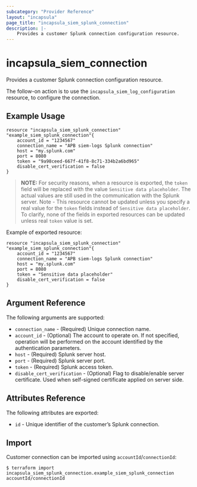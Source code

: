 ```yaml
---
subcategory: "Provider Reference"
layout: "incapsula"
page_title: "incapsula_siem_splunk_connection"
description: |- 
    Provides a customer Splunk connection configuration resource.
---
```


# incapsula_siem_connection

Provides a customer Splunk connection configuration resource.

The follow-on action is to use the `incapsula_siem_log_configuration` resource, to configure the connection.

## Example Usage

```hcl
resource "incapsula_siem_splunk_connection" "example_siem_splunk_connection"{
	account_id = "1234567"
	connection_name = "APB siem-logs Splunk connection"
  	host = "my.splunk.com"
  	port = 8080
  	token = "9a98ceed-667f-41f8-8c71-334b2a6bd965"
  	disable_cert_verification = false
}
```
> **NOTE:**
For security reasons, when a resource is exported, the `token` field will be replaced with the value `Sensitive data placeholder`.
The actual values are still used in the communication with the Splunk server.
Note - This resource cannot be updated unless you specify a real value for the `token` fields instead of `Sensitive data placeholder`.
To clarify, none of the fields in exported resources can be updated unless real `token` value is set.

Example of exported resource:

```hcl
resource "incapsula_siem_splunk_connection" "example_siem_splunk_connection"{
	account_id = "1234567"
	connection_name = "APB siem-logs Splunk connection"
  	host = "my.splunk.com"
  	port = 8080
  	token = "Sensitive data placeholder"
  	disable_cert_verification = false
}
```
## Argument Reference

The following arguments are supported:

* `connection_name` - (Required) Unique connection name.
* `account_id` - (Optional) The account to operate on. If not specified, operation will be performed on the account identified by the authentication parameters.
* `host` - (Required) Splunk server host.
* `port` - (Required) Splunk server port.
* `token` - (Required) Splunk access token. 
* `disable_cert_verification` - (Optional) Flag to disable/enable server certificate. Used when self-signed certificate applied on server side.

## Attributes Reference

The following attributes are exported:

* `id` - Unique identifier of the customer’s Splunk connection.

## Import

Customer connection  can be imported using `accountId`/`connectionId`:

```
$ terraform import incapsula_siem_splunk_connection.example_siem_splunk_connection accountId/connectionId
```
